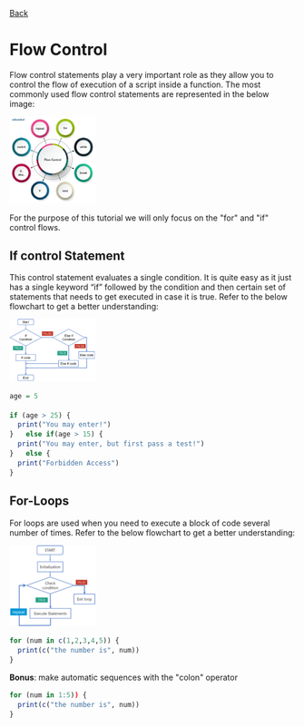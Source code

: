 [Back](./readme.md)

# Flow Control
Flow control statements play a very important role as they allow you to control the flow of execution of a script inside a function. The most commonly used flow control statements are represented in the below image:

<img src="./pics/flow_control.png" width="30%">

For the purpose of this tutorial we will only focus on the "for" and "if" control flows.

## If control Statement 
This control statement evaluates a single condition. It is quite easy as it just has a single keyword “if” followed by the condition and then certain set of statements that needs to get executed in case it is true. Refer to the below flowchart to get a better understanding:

<img src="./pics/flow-if.png" width="30%">

```r
age = 5

if (age > 25) {
  print("You may enter!")
}   else if(age > 15) {
  print("You may enter, but first pass a test!")
}   else {
  print("Forbidden Access")
}
```

## For-Loops
For loops are used when you need to execute a block of code several number of times. Refer to the below flowchart to get a better understanding: 

<img src="./pics/flow-forloop.png" width="30%">

```r
for (num in c(1,2,3,4,5)) {
  print(c("the number is", num))
}
```

**Bonus**: make automatic sequences with the "colon" operator
```r
for (num in 1:5)) {
  print(c("the number is", num))
}
```
